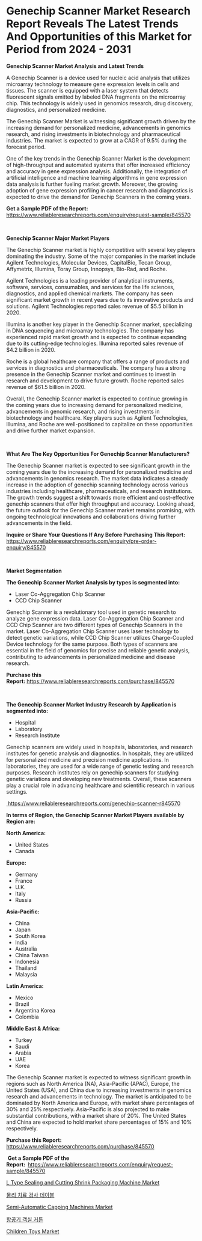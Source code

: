 <p><h1>Genechip Scanner Market Research Report Reveals The Latest Trends And Opportunities of this Market for Period from 2024 - 2031</h1></p><p><strong>Genechip Scanner Market Analysis and Latest Trends</strong></p>
<p><p>A Genechip Scanner is a device used for nucleic acid analysis that utilizes microarray technology to measure gene expression levels in cells and tissues. The scanner is equipped with a laser system that detects fluorescent signals emitted by labeled DNA fragments on the microarray chip. This technology is widely used in genomics research, drug discovery, diagnostics, and personalized medicine.</p><p>The Genechip Scanner Market is witnessing significant growth driven by the increasing demand for personalized medicine, advancements in genomics research, and rising investments in biotechnology and pharmaceutical industries. The market is expected to grow at a CAGR of 9.5% during the forecast period.</p><p>One of the key trends in the Genechip Scanner Market is the development of high-throughput and automated systems that offer increased efficiency and accuracy in gene expression analysis. Additionally, the integration of artificial intelligence and machine learning algorithms in gene expression data analysis is further fueling market growth. Moreover, the growing adoption of gene expression profiling in cancer research and diagnostics is expected to drive the demand for Genechip Scanners in the coming years.</p></p>
<p><strong>Get a Sample PDF of the Report:&nbsp;</strong> <a href="https://www.reliableresearchreports.com/enquiry/request-sample/845570">https://www.reliableresearchreports.com/enquiry/request-sample/845570</a></p>
<p>&nbsp;</p>
<p><strong>Genechip Scanner Major Market Players</strong></p>
<p><p>The Genechip Scanner market is highly competitive with several key players dominating the industry. Some of the major companies in the market include Agilent Technologies, Molecular Devices, CapitalBio, Tecan Group, Affymetrix, Illumina, Toray Group, Innopsys, Bio-Rad, and Roche.</p><p>Agilent Technologies is a leading provider of analytical instruments, software, services, consumables, and services for the life sciences, diagnostics, and applied chemical markets. The company has seen significant market growth in recent years due to its innovative products and solutions. Agilent Technologies reported sales revenue of $5.5 billion in 2020.</p><p>Illumina is another key player in the Genechip Scanner market, specializing in DNA sequencing and microarray technologies. The company has experienced rapid market growth and is expected to continue expanding due to its cutting-edge technologies. Illumina reported sales revenue of $4.2 billion in 2020.</p><p>Roche is a global healthcare company that offers a range of products and services in diagnostics and pharmaceuticals. The company has a strong presence in the Genechip Scanner market and continues to invest in research and development to drive future growth. Roche reported sales revenue of $61.5 billion in 2020.</p><p>Overall, the Genechip Scanner market is expected to continue growing in the coming years due to increasing demand for personalized medicine, advancements in genomic research, and rising investments in biotechnology and healthcare. Key players such as Agilent Technologies, Illumina, and Roche are well-positioned to capitalize on these opportunities and drive further market expansion.</p></p>
<p>&nbsp;</p>
<p><strong>What Are The Key Opportunities For Genechip Scanner Manufacturers?</strong></p>
<p><p>The Genechip Scanner market is expected to see significant growth in the coming years due to the increasing demand for personalized medicine and advancements in genomics research. The market data indicates a steady increase in the adoption of genechip scanning technology across various industries including healthcare, pharmaceuticals, and research institutions. The growth trends suggest a shift towards more efficient and cost-effective genechip scanners that offer high throughput and accuracy. Looking ahead, the future outlook for the Genechip Scanner market remains promising, with ongoing technological innovations and collaborations driving further advancements in the field.</p></p>
<p><strong>Inquire or Share Your Questions If Any Before Purchasing This Report:</strong> <a href="https://www.reliableresearchreports.com/enquiry/pre-order-enquiry/845570">https://www.reliableresearchreports.com/enquiry/pre-order-enquiry/845570</a></p>
<p>&nbsp;</p>
<p><strong>Market Segmentation</strong></p>
<p><strong>The Genechip Scanner Market Analysis by types is segmented into:</strong></p>
<p><ul><li>Laser Co-Aggregation Chip Scanner</li><li>CCD Chip Scanner</li></ul></p>
<p><p>Genechip Scanner is a revolutionary tool used in genetic research to analyze gene expression data. Laser Co-Aggregation Chip Scanner and CCD Chip Scanner are two different types of Genechip Scanners in the market. Laser Co-Aggregation Chip Scanner uses laser technology to detect genetic variations, while CCD Chip Scanner utilizes Charge-Coupled Device technology for the same purpose. Both types of scanners are essential in the field of genomics for precise and reliable genetic analysis, contributing to advancements in personalized medicine and disease research.</p></p>
<p><strong>Purchase this Report:&nbsp;</strong><a href="https://www.reliableresearchreports.com/purchase/845570">https://www.reliableresearchreports.com/purchase/845570</a></p>
<p>&nbsp;</p>
<p><strong>The Genechip Scanner Market Industry Research by Application is segmented into:</strong></p>
<p><ul><li>Hospital</li><li>Laboratory</li><li>Research Institute</li></ul></p>
<p><p>Genechip scanners are widely used in hospitals, laboratories, and research institutes for genetic analysis and diagnostics. In hospitals, they are utilized for personalized medicine and precision medicine applications. In laboratories, they are used for a wide range of genetic testing and research purposes. Research institutes rely on genechip scanners for studying genetic variations and developing new treatments. Overall, these scanners play a crucial role in advancing healthcare and scientific research in various settings.</p></p>
<p><a href="https://www.reliableresearchreports.com/genechip-scanner-r845570">&nbsp;https://www.reliableresearchreports.com/genechip-scanner-r845570</a></p>
<p><strong>In terms of Region, the Genechip Scanner Market Players available by Region are:</strong></p>
<p>
    <p> <strong> North America: </strong>
        <ul>
            <li>United States</li>
            <li>Canada</li>
        </ul>
        </p> 
    <p> <strong> Europe: </strong>
        <ul>
            <li>Germany</li>
            <li>France</li>
            <li>U.K.</li>
            <li>Italy</li>
            <li>Russia</li>
        </ul>
        </p> 
    <p> <strong> Asia-Pacific: </strong>
        <ul>
            <li>China</li>
            <li>Japan</li>
            <li>South Korea</li>
            <li>India</li>
            <li>Australia</li>
            <li>China Taiwan</li>
            <li>Indonesia</li>
            <li>Thailand</li>
            <li>Malaysia</li>
        </ul>
        </p> 
    <p> <strong> Latin America: </strong>
        <ul>
            <li>Mexico</li>
            <li>Brazil</li>
            <li>Argentina Korea</li>
            <li>Colombia</li>
        </ul>
        </p> 
    <p> <strong> Middle East & Africa: </strong>
        <ul>
            <li>Turkey</li>
            <li>Saudi</li>
            <li>Arabia</li>
            <li>UAE</li>
            <li>Korea</li>
        </ul>
    </p>
    </p>
<p><p>The Genechip Scanner market is expected to witness significant growth in regions such as North America (NA), Asia-Pacific (APAC), Europe, the United States (USA), and China due to increasing investments in genomics research and advancements in technology. The market is anticipated to be dominated by North America and Europe, with market share percentages of 30% and 25% respectively. Asia-Pacific is also projected to make substantial contributions, with a market share of 20%. The United States and China are expected to hold market share percentages of 15% and 10% respectively.</p></p>
<p><strong>Purchase this Report: </strong><a href="https://www.reliableresearchreports.com/purchase/845570">https://www.reliableresearchreports.com/purchase/845570</a></p>
<p>&nbsp;<strong>Get a Sample PDF of the Report:&nbsp;&nbsp;</strong><a href="https://www.reliableresearchreports.com/enquiry/request-sample/845570">https://www.reliableresearchreports.com/enquiry/request-sample/845570</a></p>
<p><strong></strong></p>
<p><p><a href="https://github.com/abdelrhmankishk22/Market-Research-Report-List-5/blob/main/l-type-sealing-and-cutting-shrink-packaging-machine-market.md">L Type Sealing and Cutting Shrink Packaging Machine Market</a></p><p><a href="https://github.com/admichael111/Market-Research-Report-List-1/blob/main/4388703180966.md">물리 치료 검사 테이블</a></p><p><a href="https://github.com/joannagoyvaerts/Market-Research-Report-List-3/blob/main/semi-automatic-capping-machines-market.md">Semi-Automatic Capping Machines Market</a></p><p><a href="https://github.com/msujons1512/Market-Research-Report-List-1/blob/main/9385578180967.md">항공기 객실 커튼</a></p><p><a href="https://www.linkedin.com/pulse/global-children-toys-market-focus-application-end-use-eg3de?trackingId=n%2F%2BfkvXVE67cQptt6GUqRA%3D%3D">Children Toys Market</a></p></p>